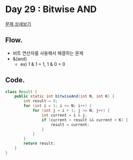# Day 29 : Bitwise AND

[문제 상세보기](https://www.hackerrank.com/challenges/30-bitwise-and/problem)

## Flow.

- 비트 연산자를 사용해서 해결하는 문제
- &(and)
    - ex) 1 & 1 = 1, 1 & 0 = 0

## Code.

```java
class Result {
    public static int bitwiseAnd(int N, int K) {
        int result = 0;
        for (int i = 1; i <= N; i++) {
            for (int j = i + 1; j <= N; j++) {
                int current = i & j;
                if (current > result && current < K) {
                    result = current;
                }
            }
        }
        return result;
    }
}
```
